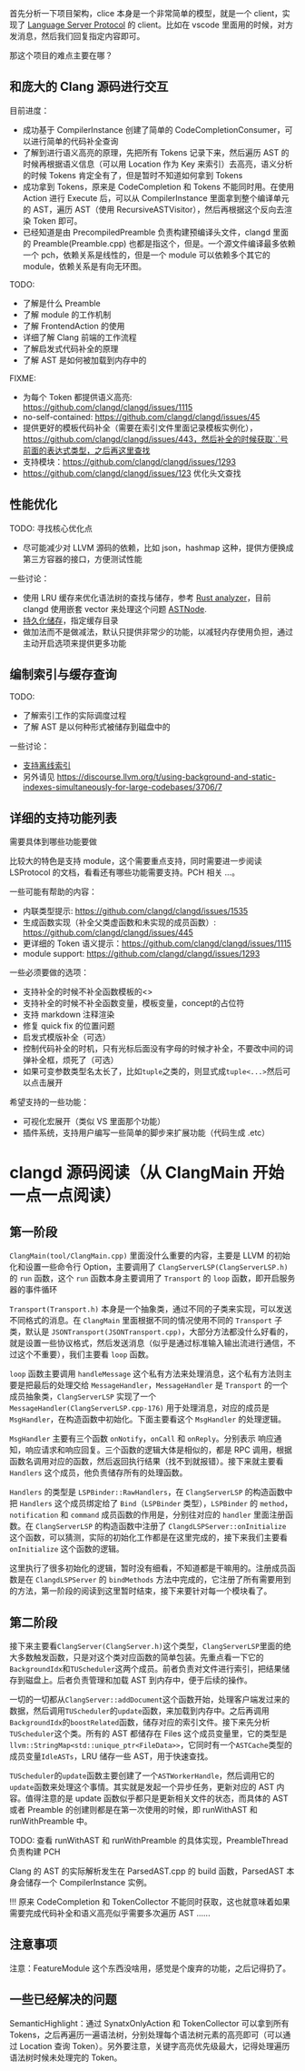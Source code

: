 首先分析一下项目架构，clice 本身是一个非常简单的模型，就是一个 client，实现了 [Language Server Protocol](https://microsoft.github.io/language-server-protocol/) 的 client。比如在 vscode 里面用的时候，对方发消息，然后我们回复指定内容即可。

那这个项目的难点主要在哪？

## 和庞大的 Clang 源码进行交互

目前进度：
- 成功基于 CompilerInstance 创建了简单的 CodeCompletionConsumer，可以进行简单的代码补全查询
- 了解到进行语义高亮的原理，先把所有 Tokens 记录下来，然后遍历 AST 的时候再根据语义信息（可以用 Location 作为 Key 来索引）去高亮，语义分析的时候 Tokens 肯定全有了，但是暂时不知道如何拿到 Tokens
- 成功拿到 Tokens，原来是 CodeCompletion 和 Tokens 不能同时用。在使用 Action 进行 Execute 后，可以从 CompilerInstance 里面拿到整个编译单元的 AST，遍历 AST（使用 RecursiveASTVisitor），然后再根据这个反向去渲染 Token 即可。
- 已经知道是由 PrecompiledPreamble 负责构建预编译头文件，clangd 里面的 Preamble(Preamble.cpp) 也都是指这个，但是。一个源文件编译最多依赖一个 pch，依赖关系是线性的，但是一个 module 可以依赖多个其它的 module，依赖关系是有向无环图。


TODO:
- 了解是什么 Preamble
- 了解 module 的工作机制
- 了解 FrontendAction 的使用
- 详细了解 Clang 前端的工作流程
- 了解启发式代码补全的原理
- 了解 AST 是如何被加载到内存中的

FIXME:
- 为每个 Token 都提供语义高亮: https://github.com/clangd/clangd/issues/1115
- no-self-contained: https://github.com/clangd/clangd/issues/45
- 提供更好的模板代码补全（需要在索引文件里面记录模板实例化），https://github.com/clangd/clangd/issues/443，然后补全的时候获取`.`号前面的表达式类型，之后再这里查找
- 支持模块：https://github.com/clangd/clangd/issues/1293
- https://github.com/clangd/clangd/issues/123 优化头文查找
## 性能优化

TODO: 寻找核心优化点
- 尽可能减少对 LLVM 源码的依赖，比如 json，hashmap 这种，提供方便换成第三方容器的接口，方便测试性能

一些讨论：
- 使用 LRU 缓存来优化语法树的查找与储存，参考 [Rust analyzer](https://github.com/rust-lang/rust-analyzer/pull/1382)，目前 clangd 使用嵌套 vector 来处理这个问题 [ASTNode](https://github.com/llvm/llvm-project/blob/main/clang-tools-extra/clangd/Protocol.h#L2017).
- [持久化储存](https://github.com/rust-lang/rust-analyzer/issues/4712)，指定缓存目录
- 做加法而不是做减法，默认只提供非常少的功能，以减轻内存使用负担，通过主动开启选项来提供更多功能

## 编制索引与缓存查询

TODO:
- 了解索引工作的实际调度过程
- 了解 AST 是以何种形式被储存到磁盘中的 

一些讨论：
- [支持离线索引](https://github.com/clangd/clangd/issues/587)
- 另外请见 https://discourse.llvm.org/t/using-background-and-static-indexes-simultaneously-for-large-codebases/3706/7


## 详细的支持功能列表

需要具体到哪些功能要做

比较大的特色是支持 module，这个需要重点支持，同时需要进一步阅读 LSProtocol 的文档，看看还有哪些功能需要支持。PCH 相关 ...。

一些可能有帮助的内容：
- 内联类型提示: https://github.com/clangd/clangd/issues/1535
- 生成函数实现（补全父类虚函数和未实现的成员函数）: https://github.com/clangd/clangd/issues/445
- 更详细的 Token 语义提示：https://github.com/clangd/clangd/issues/1115
- module support: https://github.com/clangd/clangd/issues/1293

一些必须要做的选项：
- 支持补全的时候不补全函数模板的<>
- 支持补全的时候不补全函数变量，模板变量，concept的占位符
- 支持 markdown 注释渲染
- 修复 quick fix 的位置问题
- 启发式模版补全（可选）
- 控制代码补全的时机，只有光标后面没有字母的时候才补全，不要改中间的词弹补全框，烦死了（可选）
- 如果可变参数类型名太长了，比如`tuple`之类的，则显式成`tuple<...>`然后可以点击展开

希望支持的一些功能：
- 可视化宏展开（类似 VS 里面那个功能）
- 插件系统，支持用户编写一些简单的脚步来扩展功能（代码生成 .etc）

# clangd 源码阅读（从 ClangMain 开始一点一点阅读）


## 第一阶段

`ClangMain(tool/ClangMain.cpp)` 里面没什么重要的内容，主要是 LLVM 的初始化和设置一些命令行 Option，主要调用了 `ClangServerLSP(ClangServerLSP.h)` 的 `run` 函数，这个 `run` 函数本身主要调用了 `Transport` 的 `loop` 函数，即开启服务器的事件循环

`Transport(Transport.h)` 本身是一个抽象类，通过不同的子类来实现，可以发送不同格式的消息。在 `ClangMain` 里面根据不同的情况使用不同的 `Transport` 子类，默认是 `JSONTransport(JSONTransport.cpp)`，大部分方法都没什么好看的，就是设置一些协议格式，然后发送消息（似乎是通过标准输入输出流进行通信，不过这个不重要），我们主要看 `loop` 函数。

`loop` 函数主要调用 `handleMessage` 这个私有方法来处理消息，这个私有方法则主要是把最后的处理交给 `MessageHandler`，`MessageHandler` 是 `Transport` 的一个成员抽象类，`ClangServerLSP` 实现了一个 `MessageHandler(ClangServerLSP.cpp-176)` 用于处理消息，对应的成员是 `MsgHandler`，在构造函数中初始化。下面主要看这个 `MsgHandler` 的处理逻辑。

`MsgHandler` 主要有三个函数 `onNotify`，`onCall` 和 `onReply`。分别表示 响应通知，响应请求和响应回复。三个函数的逻辑大体是相似的，都是 RPC 调用，根据函数名调用对应的函数，然后返回执行结果（找不到就报错）。接下来就主要看 `Handlers` 这个成员，他负责储存所有的处理函数。

`Handlers` 的类型是 `LSPBinder::RawHandlers`，在 `ClangServerLSP` 的构造函数中把 `Handlers` 这个成员绑定给了 `Bind`（`LSPBinder` 类型），`LSPBinder` 的 `method`，`notification` 和 `command` 成员函数的作用是，分别往对应的 `handler` 里面注册函数。在 `ClangServerLSP` 的构造函数中注册了 `ClangdLSPServer::onInitialize` 这个函数，可以猜测，实际的初始化工作都是在这里完成的，接下来我们主要看 `onInitialize` 这个函数的逻辑。

这里执行了很多初始化的逻辑，暂时没有细看，不知道都是干嘛用的。注册成员函数是在 `ClangdLSPServer` 的 `bindMethods` 方法中完成的，它注册了所有需要用到的方法，第一阶段的阅读到这里暂时结束，接下来要针对每一个模块看了。

## 第二阶段

接下来主要看`ClangServer(ClangServer.h)`这个类型，`ClangServerLSP`里面的绝大多数触发函数，只是对这个类对应函数的简单包装。先重点看一下它的`BackgroundIdx`和`TUScheduler`这两个成员。前者负责对文件进行索引，把结果储存到磁盘上。后者负责管理和加载 AST 到内存中，便于后续的操作。

一切的一切都从`ClangServer::addDocument`这个函数开始，处理客户端发过来的数据，然后调用`TUScheduler`的`update`函数，来加载到内存中。之后再调用`BackgroundIdx`的`boostRelated`函数，储存对应的索引文件。接下来先分析`TUScheduler`这个类。所有的 AST 都储存在 Files 这个成员变量里，它的类型是`llvm::StringMap<std::unique_ptr<FileData>>`，它同时有一个`ASTCache`类型的成员变量`IdleASTs`，LRU 储存一些 AST，用于快速查找。

`TUScheduler`的`update`函数主要创建了一个`ASTWorkerHandle`，然后调用它的`update`函数来处理这个事情。其实就是发起一个异步任务，更新对应的 AST 内容。值得注意的是 update 函数似乎都只是更新相关文件的状态，而具体的 AST 或者 Preamble 的创建则都是在第一次使用的时候，即 runWithAST 和 runWithPreamble 中。

TODO: 查看 runWithAST 和 runWithPreamble 的具体实现，PreambleThread 负责构建 PCH

Clang 的 AST 的实际解析发生在 ParsedAST.cpp 的 build 函数，ParsedAST 本身会储存一个 CompilerInstance 实例。

!!! 原来 CodeCompletion 和 TokenCollector 不能同时获取，这也就意味着如果需要完成代码补全和语义高亮似乎需要多次遍历 AST ......

## 注意事项

注意：FeatureModule 这个东西没啥用，感觉是个废弃的功能，之后记得扔了。

## 一些已经解决的问题

SemanticHighlight：通过 SynatxOnlyAction 和 TokenCollector 可以拿到所有 Tokens，之后再遍历一遍语法树，分别处理每个语法树元素的高亮即可（可以通过 Location 查询 Token）。另外要注意，关键字高亮优先级最大，记得处理遍历语法树时候未处理完的 Token。

